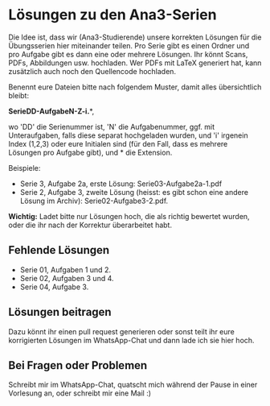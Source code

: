 # Lösungen zu den Ana3-Serien
Die Idee ist, dass wir (Ana3-Studierende) unsere korrekten Lösungen 
für die Übungsserien hier miteinander teilen.
Pro Serie gibt es einen Ordner und pro Aufgabe gibt es dann 
eine oder mehrere Lösungen. Ihr könnt Scans, PDFs, Abbildungen 
usw. hochladen. Wer PDFs mit LaTeX generiert hat, kann zusätzlich
auch noch den Quellencode hochladen.

Benennt eure Dateien bitte nach folgendem Muster, damit alles übersichtlich bleibt:

**SerieDD-AufgabeN-Z-i.***,

wo 'DD' die Serienummer ist,
'N' die Aufgabenummer, ggf. mit Unteraufgaben, falls diese separat hochgeladen wurden,
und 'i' irgenein Index (1,2,3) oder eure Initialen sind (für den Fall, dass es mehrere Lösungen pro Aufgabe gibt),
und * die Extension.

Beispiele:
* Serie 3, Aufgabe 2a, erste Lösung: Serie03-Aufgabe2a-1.pdf
* Serie 2, Aufgabe 3, zweite Lösung (heisst: es gibt schon eine andere Lösung im Archiv): Serie02-Aufgabe3-2.pdf. 

**Wichtig:**
Ladet bitte nur Lösungen hoch, die als richtig bewertet wurden,
oder die ihr nach der Korrektur überarbeitet habt.

## Fehlende Lösungen

* Serie 01, Aufgaben 1 und 2.
* Serie 02, Aufgaben 3 und 4.
* Serie 04, Aufgabe 3.

## Lösungen beitragen
Dazu könnt ihr einen pull request generieren oder sonst
teilt ihr eure korrigierten Lösungen im WhatsApp-Chat
und dann lade ich sie hier hoch.

## Bei Fragen oder Problemen
Schreibt mir im WhatsApp-Chat, 
quatscht mich während der Pause in einer Vorlesung an,
oder schreibt mir eine Mail :)
